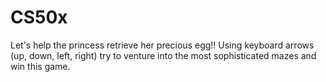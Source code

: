 # CS50x
Let's help the princess retrieve her precious egg!!
Using keyboard arrows (up, down, left, right) try to venture into the most sophisticated mazes and win this game.
